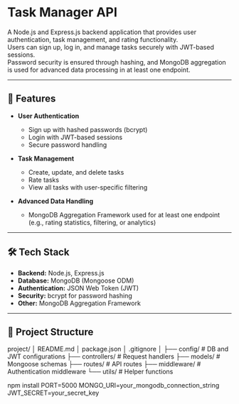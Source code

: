 # Task Manager API

A Node.js and Express.js backend application that provides user authentication, task management, and rating functionality.  
Users can sign up, log in, and manage tasks securely with JWT-based sessions.  
Password security is ensured through hashing, and MongoDB aggregation is used for advanced data processing in at least one endpoint.

---

## 🚀 Features
- **User Authentication**
  - Sign up with hashed passwords (bcrypt)
  - Login with JWT-based sessions
  - Secure password handling

- **Task Management**
  - Create, update, and delete tasks
  - Rate tasks
  - View all tasks with user-specific filtering

- **Advanced Data Handling**
  - MongoDB Aggregation Framework used for at least one endpoint (e.g., rating statistics, filtering, or analytics)

---

## 🛠 Tech Stack
- **Backend:** Node.js, Express.js
- **Database:** MongoDB (Mongoose ODM)
- **Authentication:** JSON Web Token (JWT)
- **Security:** bcrypt for password hashing
- **Other:** MongoDB Aggregation Framework

---

## 📂 Project Structure
project/
│ README.md
│ package.json
│ .gitignore
│
├── config/ # DB and JWT configurations
├── controllers/ # Request handlers
├── models/ # Mongoose schemas
├── routes/ # API routes
├── middleware/ # Authentication middleware
└── utils/ # Helper functions

npm install
PORT=5000
MONGO_URI=your_mongodb_connection_string
JWT_SECRET=your_secret_key

